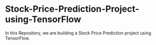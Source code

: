 # Stock-Price-Prediction-Project-using-TensorFlow
In this Repository, we are building a Stock Price Prediction project using TensorFlow.
